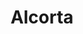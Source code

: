 ---
title: "Alcorta"
url: /ciudad-autonoma-de-buenos-aires/alcorta-avenida-amancio-alcorta/
shop: Bäckerei
---